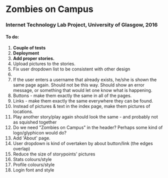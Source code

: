 <h1>Zombies on Campus</h1>

<h3>Internet Technology Lab Project, University of Glasgow, 2016</h3>

<h4>To do: </h4>
<ol>
    <li><strong>Couple of tests</strong></li>
    <li><strong>Deployment</strong></li>
    <li><strong>Add proper stories.</strong></li>
    <li><storng>Upload pictures to the stories.</storng></li>
    <li>Fix user dropdown list to be consistent with other design</li>
    <li></li>
    <li>If the user enters a username that already exists, he/she is shown the same page again. Should not be this way.
        Should show an error message, or something that would let one know what is happening.</li>
    <li>Buttons - make them exactly the same in all of the pages.</li>
    <li>Links - make them exactly the same everywhere they can be found.</li>
    <li>Instead of pictures & text in the index page, make them pictures of locations.</li>
    <li>Play another story/play again should look the same - and probably not as squished together</li>
    <li>Do we need "Zombies on Campus" in the header? Perhaps some kind of logo/glyphicon would do?</li>
    <li>Add 'About' page.</li>
    <li>User dropdown is kind of overtaken by about button/link (the edges overlap)</li>
    <li>Reduce the size of storypoints' pictures</li>
    <li>Stats colours/style</li>
    <li>Profile colours/style</li>
    <li>Login font and style</li>
</ol>
